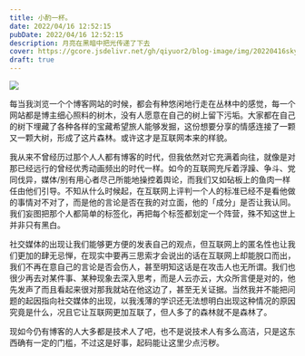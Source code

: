 ```yaml
---
title: 小酌一杯。
date: 2022/04/16 12:52:15
pubDate: 2022/04/16 12:52:15
description: 月亮在黑暗中把光传递了下去
cover: https://gcore.jsdelivr.net/gh/qiyuor2/blog-image/img/20220416sky-night.JPG
draft: true
---
```


![](https://gcore.jsdelivr.net/gh/qiyuor2/blog-image/img/20220416sky-night.JPG)

每当我浏览一个个博客网站的时候，都会有种悠闲地行走在丛林中的感觉，每一个网站都是博主细心照料的树木，没有人愿意在自己的树上留下污垢。大家都在自己的树下埋藏了各种各样的宝藏希望旅人能够发掘，这份想要分享的情感连接了一颗又一颗大树，形成了这片森林。或许这才是互联网本来的样貌。

我从来不曾经历过那个人人都有博客的时代，但我依然对它充满着向往，就像是对那已经远行的曾经优秀动画频出的时代一样。如今的互联网充斥着浮躁、争斗、党同伐异，媒体/别有用心者尽己所能地操控着舆论，而我们又如砧板上的鱼肉一样任由他们引导。不知从什么时候起，在互联网上评判一个人的标准已经不是看他做的事情对不对了，而是他的言论是否在我的对立面，他的「成分」是否让我认同。我们妄图把那个人都简单的标签化，再把每个标签都划定一个阵营，殊不知这世上并非只有黑白。

社交媒体的出现让我们能够更方便的发表自己的观点，但互联网上的匿名性也让我们更加的肆无忌惮，在现实中要再三思索才会说出的话在互联网上却能脱口而出，我们不再在意自己的言论是否会伤人，甚至明知这话是在攻击人也无所谓。我们也很少再去对某件事、某种现象去深入思考，而是人云亦云，大众所言便是对的，他先发声了而且看起来很对那我就站在他这边了，甚至无关证据。当然我并不能把问题的起因指向社交媒体的出现，以我浅薄的学识还无法想明白出现这种情况的原因究竟是什么，况且它让互联网更加互联了，但人多了的森林就不是森林了。

现如今仍有博客的人大多都是技术人了吧，也不是说技术人有多么高洁，只是这东西确有一定的门槛，不过这是好事，起码能让这里少点污秽。

